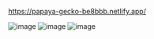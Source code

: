 
https://papaya-gecko-be8bbb.netlify.app/


![image](https://github.com/user-attachments/assets/c26812fd-6675-4917-8611-7e3d05a716c7)
![image](https://github.com/user-attachments/assets/01f1bab8-f2cd-4cdd-bf23-3a1d58e24188)
![image](https://github.com/user-attachments/assets/78dc3edf-6157-435a-ad0a-33421f6f956f)
